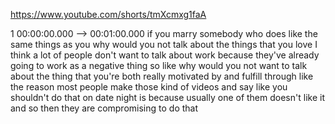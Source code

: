 https://www.youtube.com/shorts/tmXcmxg1faA

1 00:00:00.000 --\> 00:01:00.000 if you marry somebody who does like the
same things as you why would you not talk about the things that you love
I think a lot of people don't want to talk about work because they've
already going to work as a negative thing so like why would you not want
to talk about the thing that you're both really motivated by and fulfill
through like the reason most people make those kind of videos and say
like you shouldn't do that on date night is because usually one of them
doesn't like it and so then they are compromising to do that
